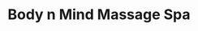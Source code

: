 ---
title: "Body n Mind Massage Spa"
url: /citrus-heights/body-n-mind-massage-spa/
shop: Massage
---